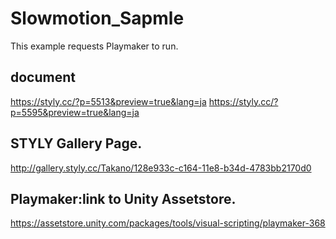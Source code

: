 # Slowmotion_Sapmle

This example requests Playmaker to run.

## document
https://styly.cc/?p=5513&preview=true&lang=ja
https://styly.cc/?p=5595&preview=true&lang=ja

## STYLY Gallery Page.
http://gallery.styly.cc/Takano/128e933c-c164-11e8-b34d-4783bb2170d0

## Playmaker:link to Unity Assetstore.
https://assetstore.unity.com/packages/tools/visual-scripting/playmaker-368
